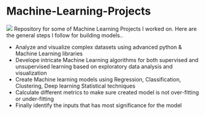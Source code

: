 # Machine-Learning-Projects
![](zmg/ml1.png)
Repository for some of Machine Learning Projects I worked on. Here are the general steps I follow for building models.. 
- Analyze and visualize complex datasets using advanced python & Machine Learning libraries
- Develope intricate Machine Learning algorithms for both supervised and unsupervised learning based on exploratory data analysis and visualization
- Create Machine learning models using Regression, Classification, Clustering, Deep learning Statistical techniques
- Calculate different metrics to make sure created model is not over-fitting or under-fitting 
- Finally identify the inputs that has most significance for the model
